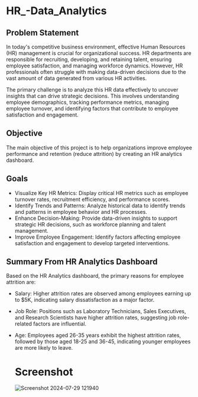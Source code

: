 # HR_-Data_Analytics

## Problem Statement 
 In today's competitive business environment, effective Human Resources (HR) management is crucial for organizational success. HR departments are responsible for recruiting, developing, and retaining talent, ensuring employee satisfaction, and managing workforce dynamics. However, HR professionals often struggle with making data-driven decisions due to the vast amount of data generated from various HR activities.

The primary challenge is to analyze this HR data effectively to uncover insights that can drive strategic decisions. This involves understanding employee demographics, tracking performance metrics, managing employee turnover, and identifying factors that contribute to employee satisfaction and engagement.

## Objective
The main objective of this project is to help organizations improve employee performance and retention (reduce attrition) by creating an HR analytics dashboard.
## Goals
- Visualize Key HR Metrics: Display critical HR metrics such as employee turnover rates, recruitment efficiency, and performance scores.
- Identify Trends and Patterns: Analyze historical data to identify trends and patterns in employee behavior and HR processes.
- Enhance Decision-Making: Provide data-driven insights to support strategic HR decisions, such as workforce planning and talent management.
- Improve Employee Engagement: Identify factors affecting employee satisfaction and engagement to develop targeted interventions.

## Summary From HR Analytics Dashboard
Based on the HR Analytics dashboard, the primary reasons for employee attrition are:

- Salary: Higher attrition rates are observed among employees earning up to $5K, indicating salary dissatisfaction as a major factor.
- Job Role: Positions such as Laboratory Technicians, Sales Executives, and Research Scientists have higher attrition rates, suggesting job role-related factors are influential.
- Age: Employees aged 26-35 years exhibit the highest attrition rates, followed by those aged 18-25 and 36-45, indicating younger employees are more likely to leave.

  # Screenshot
  ![Screenshot 2024-07-29 121940](https://github.com/user-attachments/assets/805832d0-faec-44de-b404-f2b1c3d9d06d)

